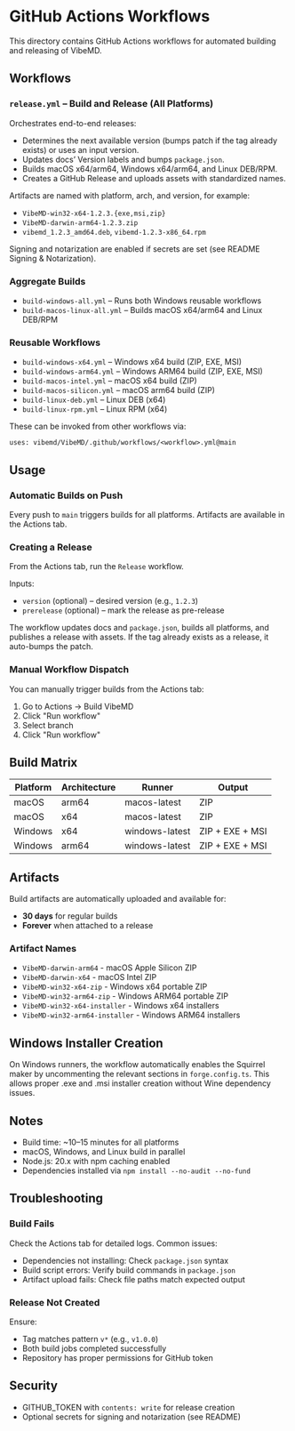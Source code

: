 # GitHub Actions Workflows

This directory contains GitHub Actions workflows for automated building and releasing of VibeMD.

## Workflows

### `release.yml` – Build and Release (All Platforms)

Orchestrates end-to-end releases:

- Determines the next available version (bumps patch if the tag already exists) or uses an input version.
- Updates docs’ Version labels and bumps `package.json`.
- Builds macOS x64/arm64, Windows x64/arm64, and Linux DEB/RPM.
- Creates a GitHub Release and uploads assets with standardized names.

Artifacts are named with platform, arch, and version, for example:

- `VibeMD-win32-x64-1.2.3.{exe,msi,zip}`
- `VibeMD-darwin-arm64-1.2.3.zip`
- `vibemd_1.2.3_amd64.deb`, `vibemd-1.2.3-x86_64.rpm`

Signing and notarization are enabled if secrets are set (see README Signing & Notarization).

### Aggregate Builds

- `build-windows-all.yml` – Runs both Windows reusable workflows
- `build-macos-linux-all.yml` – Builds macOS x64/arm64 and Linux DEB/RPM

### Reusable Workflows

- `build-windows-x64.yml` – Windows x64 build (ZIP, EXE, MSI)
- `build-windows-arm64.yml` – Windows ARM64 build (ZIP, EXE, MSI)
- `build-macos-intel.yml` – macOS x64 build (ZIP)
- `build-macos-silicon.yml` – macOS arm64 build (ZIP)
- `build-linux-deb.yml` – Linux DEB (x64)
- `build-linux-rpm.yml` – Linux RPM (x64)

These can be invoked from other workflows via:

```
uses: vibemd/VibeMD/.github/workflows/<workflow>.yml@main
```

## Usage

### Automatic Builds on Push

Every push to `main` triggers builds for all platforms. Artifacts are available in the Actions tab.

### Creating a Release

From the Actions tab, run the `Release` workflow.

Inputs:
- `version` (optional) – desired version (e.g., `1.2.3`)
- `prerelease` (optional) – mark the release as pre-release

The workflow updates docs and `package.json`, builds all platforms, and publishes a release with assets. If the tag already exists as a release, it auto-bumps the patch.

### Manual Workflow Dispatch

You can manually trigger builds from the Actions tab:
1. Go to Actions → Build VibeMD
2. Click "Run workflow"
3. Select branch
4. Click "Run workflow"

## Build Matrix

| Platform | Architecture | Runner | Output |
|----------|-------------|--------|--------|
| macOS | arm64 | macos-latest | ZIP |
| macOS | x64 | macos-latest | ZIP |
| Windows | x64 | windows-latest | ZIP + EXE + MSI |
| Windows | arm64 | windows-latest | ZIP + EXE + MSI |

## Artifacts

Build artifacts are automatically uploaded and available for:
- **30 days** for regular builds
- **Forever** when attached to a release

### Artifact Names

- `VibeMD-darwin-arm64` - macOS Apple Silicon ZIP
- `VibeMD-darwin-x64` - macOS Intel ZIP
- `VibeMD-win32-x64-zip` - Windows x64 portable ZIP
- `VibeMD-win32-arm64-zip` - Windows ARM64 portable ZIP
- `VibeMD-win32-x64-installer` - Windows x64 installers
- `VibeMD-win32-arm64-installer` - Windows ARM64 installers

## Windows Installer Creation

On Windows runners, the workflow automatically enables the Squirrel maker by uncommenting the relevant sections in `forge.config.ts`. This allows proper .exe and .msi installer creation without Wine dependency issues.

## Notes

- Build time: ~10–15 minutes for all platforms
- macOS, Windows, and Linux build in parallel
- Node.js: 20.x with npm caching enabled
- Dependencies installed via `npm install --no-audit --no-fund`

## Troubleshooting

### Build Fails

Check the Actions tab for detailed logs. Common issues:
- Dependencies not installing: Check `package.json` syntax
- Build script errors: Verify build commands in `package.json`
- Artifact upload fails: Check file paths match expected output

### Release Not Created

Ensure:
- Tag matches pattern `v*` (e.g., `v1.0.0`)
- Both build jobs completed successfully
- Repository has proper permissions for GitHub token

## Security

- GITHUB_TOKEN with `contents: write` for release creation
- Optional secrets for signing and notarization (see README)
